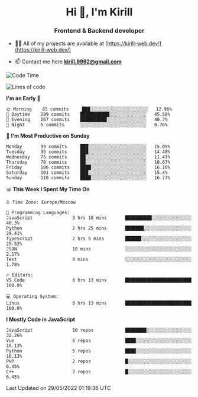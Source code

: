 <h1 align="center">Hi 👋, I'm Kirill</h1>
<h3 align="center">Frontend & Backend developer</h3>

- 👨‍💻 All of my projects are available at [https://kirill-web.dev/](https://kirill-web.dev/)

- 📫 Contact me here **kirill.9992@gmail.com**











<!--START_SECTION:waka-->
![Code Time](http://img.shields.io/badge/Code%20Time-0%20secs-blue)

![Lines of code](https://img.shields.io/badge/From%20Hello%20World%20I%27ve%20Written-477%20Thousand%20lines%20of%20code-blue)

**I'm an Early 🐤** 

```text
🌞 Morning    85 commits     ███░░░░░░░░░░░░░░░░░░░░░░   12.96% 
🌆 Daytime    299 commits    ███████████░░░░░░░░░░░░░░   45.58% 
🌃 Evening    267 commits    ██████████░░░░░░░░░░░░░░░   40.7% 
🌙 Night      5 commits      ░░░░░░░░░░░░░░░░░░░░░░░░░   0.76%

```
📅 **I'm Most Productive on Sunday** 

```text
Monday       99 commits     ███░░░░░░░░░░░░░░░░░░░░░░   15.09% 
Tuesday      95 commits     ███░░░░░░░░░░░░░░░░░░░░░░   14.48% 
Wednesday    75 commits     ██░░░░░░░░░░░░░░░░░░░░░░░   11.43% 
Thursday     70 commits     ██░░░░░░░░░░░░░░░░░░░░░░░   10.67% 
Friday       106 commits    ████░░░░░░░░░░░░░░░░░░░░░   16.16% 
Saturday     101 commits    ███░░░░░░░░░░░░░░░░░░░░░░   15.4% 
Sunday       110 commits    ████░░░░░░░░░░░░░░░░░░░░░   16.77%

```


📊 **This Week I Spent My Time On** 

```text
⌚︎ Time Zone: Europe/Moscow

💬 Programming Languages: 
JavaScript               3 hrs 18 mins       ██████████░░░░░░░░░░░░░░░   40.3% 
Python                   2 hrs 25 mins       ███████░░░░░░░░░░░░░░░░░░   29.41% 
TypeScript               2 hrs 5 mins        ██████░░░░░░░░░░░░░░░░░░░   25.52% 
JSON                     10 mins             ░░░░░░░░░░░░░░░░░░░░░░░░░   2.17% 
Text                     8 mins              ░░░░░░░░░░░░░░░░░░░░░░░░░   1.78%

🔥 Editors: 
VS Code                  8 hrs 13 mins       █████████████████████████   100.0%

💻 Operating System: 
Linux                    8 hrs 13 mins       █████████████████████████   100.0%

```

**I Mostly Code in JavaScript** 

```text
JavaScript               10 repos            ████████░░░░░░░░░░░░░░░░░   32.26% 
Vue                      5 repos             ████░░░░░░░░░░░░░░░░░░░░░   16.13% 
Python                   5 repos             ████░░░░░░░░░░░░░░░░░░░░░   16.13% 
PHP                      2 repos             █░░░░░░░░░░░░░░░░░░░░░░░░   6.45% 
C++                      2 repos             █░░░░░░░░░░░░░░░░░░░░░░░░   6.45%

```



 Last Updated on 29/05/2022 01:19:36 UTC
<!--END_SECTION:waka-->
